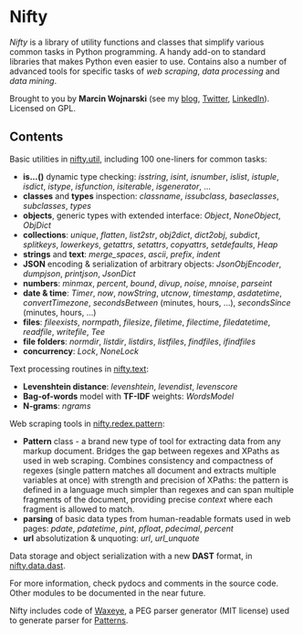 Nifty
=====

*Nifty* is a library of utility functions and classes that simplify various common tasks in Python programming. A handy add-on to standard libraries that makes Python even easier to use. 
Contains also a number of advanced tools for specific tasks of *web scraping*, *data processing* and *data mining*.

Brought to you by **Marcin Wojnarski** (see my [blog](http://wojnarski.wordpress.com/marcin-wojnarski), [Twitter](http://twitter.com/mwojnarski), [LinkedIn](http://www.linkedin.com/in/marcinwojnarski)). Licensed on GPL.

Contents
--------

Basic utilities in [nifty.util](https://github.com/mwojnars/nifty/blob/master/util.py), including 100 one-liners for common tasks:

- **is...()** dynamic type checking: *isstring*, *isint*, *isnumber*, *islist*, *istuple*, *isdict*, *istype*, *isfunction*, *isiterable*, *isgenerator*, ...
- **classes** and **types** inspection: *classname*, *issubclass*, *baseclasses*, *subclasses*, *types*
- **objects**, generic types with extended interface: *Object*, *NoneObject*, *ObjDict*
- **collections**: *unique*, *flatten*, *list2str*, *obj2dict*, *dict2obj*, *subdict*, *splitkeys*, *lowerkeys*, *getattrs*, *setattrs*, *copyattrs*, *setdefaults*, *Heap*
- **strings** and **text**: *merge_spaces*, *ascii*, *prefix*, *indent*
- **JSON** encoding & serialization of arbitrary objects: *JsonObjEncoder*, *dumpjson*, *printjson*, *JsonDict*
- **numbers**: *minmax*, *percent*, *bound*, *divup*, *noise*, *mnoise*, *parseint*
- **date & time**: *Timer*, *now*, *nowString*, *utcnow*, *timestamp*, *asdatetime*, *convertTimezone*, *secondsBetween* (minutes, hours, ...), *secondsSince* (minutes, hours, ...)
- **files**: *fileexists*, *normpath*, *filesize*, *filetime*, *filectime*, *filedatetime*, *readfile*, *writefile*, *Tee*
- **file folders**: *normdir*, *listdir*, *listdirs*, *listfiles*, *findfiles*, *ifindfiles*
- **concurrency**: *Lock*, *NoneLock*

Text processing routines in [nifty.text](https://github.com/mwojnars/nifty/blob/master/text.py):

- **Levenshtein distance**: *levenshtein*, *levendist*, *levenscore*
- **Bag-of-words** model with **TF-IDF** weights: *WordsModel*
- **N-grams**: *ngrams*

Web scraping tools in [nifty.redex.pattern](https://github.com/mwojnars/nifty/blob/master/redex/pattern.py):
- **Pattern** class - a brand new type of tool for extracting data from any markup document. 
  Bridges the gap between regexes and XPaths as used in web scraping.
  Combines consistency and compactness of regexes (single pattern matches all document and extracts multiple variables at once)
  with strength and precision of XPaths: the pattern is defined in a language much simpler than regexes 
  and can span multiple fragments of the document, providing precise *context* where each fragment is allowed to match.
- **parsing** of basic data types from human-readable formats used in web pages: *pdate*, *pdatetime*, *pint*, *pfloat*, *pdecimal*, *percent*
- **url** absolutization & unquoting: *url*, *url_unquote*

Data storage and object serialization with a new **DAST** format, in [nifty.data.dast](https://github.com/mwojnars/nifty/blob/master/data/dast.py).

For more information, check pydocs and comments in the source code. Other modules to be documented in the near future.

Nifty includes code of [Waxeye](http://waxeye.org/), a PEG parser generator (MIT license) used to generate parser for [Patterns](https://github.com/mwojnars/nifty/blob/master/redex/pattern.py).
